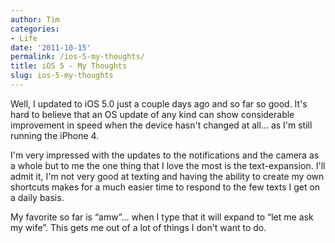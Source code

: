 ```yaml
---
author: Tim
categories:
- Life
date: '2011-10-15'
permalink: /ios-5-my-thoughts/
title: iOS 5 - My Thoughts
slug: ios-5-my-thoughts
---
```


Well, I updated to iOS 5.0 just a couple days ago and so far so good. It's hard to believe that an OS update of any kind can show considerable improvement in speed when the device hasn't changed at all&#8230; as I'm still running the iPhone 4.

I'm very impressed with the updates to the notifications and the camera as a whole but to me the one thing that I love the most is the text-expansion. I'll admit it, I'm not very good at texting and having the ability to create my own shortcuts makes for a much easier time to respond to the few texts I get on a daily basis.

My favorite so far is &#8220;amw&#8221;&#8230; when I type that it will expand to &#8220;let me ask my wife&#8221;. This gets me out of a lot of things I don't want to do.
 